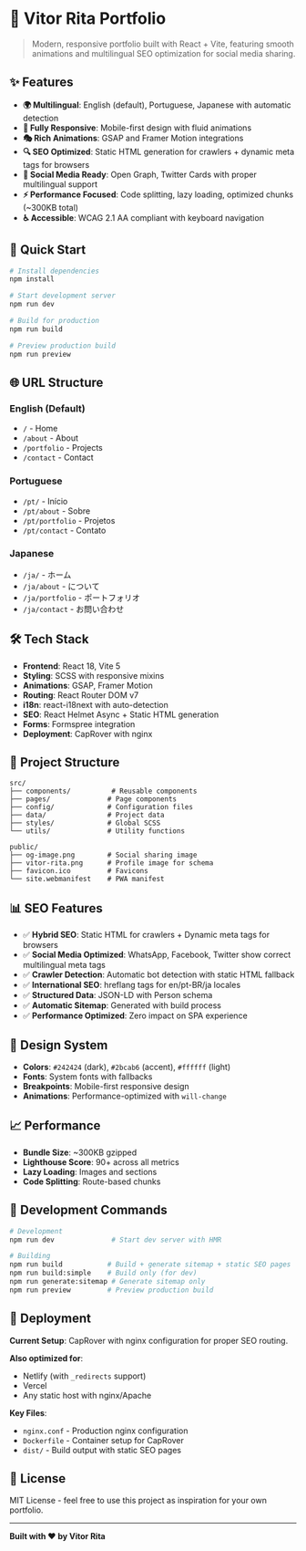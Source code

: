 # 🎯 Vitor Rita Portfolio

> Modern, responsive portfolio built with React + Vite, featuring smooth animations and multilingual SEO optimization for social media sharing.

## ✨ Features

- **🌍 Multilingual**: English (default), Portuguese, Japanese with automatic detection
- **📱 Fully Responsive**: Mobile-first design with fluid animations
- **🎭 Rich Animations**: GSAP and Framer Motion integrations
- **🔍 SEO Optimized**: Static HTML generation for crawlers + dynamic meta tags for browsers
- **📱 Social Media Ready**: Open Graph, Twitter Cards with proper multilingual support
- **⚡ Performance Focused**: Code splitting, lazy loading, optimized chunks (~300KB total)
- **♿ Accessible**: WCAG 2.1 AA compliant with keyboard navigation

## 🚀 Quick Start

```bash
# Install dependencies
npm install

# Start development server
npm run dev

# Build for production
npm run build

# Preview production build
npm run preview
```

## 🌐 URL Structure

### English (Default)
- `/` - Home
- `/about` - About
- `/portfolio` - Projects
- `/contact` - Contact

### Portuguese
- `/pt/` - Início
- `/pt/about` - Sobre
- `/pt/portfolio` - Projetos
- `/pt/contact` - Contato

### Japanese
- `/ja/` - ホーム
- `/ja/about` - について
- `/ja/portfolio` - ポートフォリオ
- `/ja/contact` - お問い合わせ

## 🛠️ Tech Stack

- **Frontend**: React 18, Vite 5
- **Styling**: SCSS with responsive mixins
- **Animations**: GSAP, Framer Motion
- **Routing**: React Router DOM v7
- **i18n**: react-i18next with auto-detection
- **SEO**: React Helmet Async + Static HTML generation
- **Forms**: Formspree integration
- **Deployment**: CapRover with nginx

## 📁 Project Structure

```
src/
├── components/          # Reusable components
├── pages/              # Page components
├── config/             # Configuration files
├── data/               # Project data
├── styles/             # Global SCSS
└── utils/              # Utility functions

public/
├── og-image.png        # Social sharing image
├── vitor-rita.png      # Profile image for schema
├── favicon.ico         # Favicons
└── site.webmanifest    # PWA manifest
```

## 📊 SEO Features

- ✅ **Hybrid SEO**: Static HTML for crawlers + Dynamic meta tags for browsers
- ✅ **Social Media Optimized**: WhatsApp, Facebook, Twitter show correct multilingual meta tags
- ✅ **Crawler Detection**: Automatic bot detection with static HTML fallback
- ✅ **International SEO**: hreflang tags for en/pt-BR/ja locales
- ✅ **Structured Data**: JSON-LD with Person schema
- ✅ **Automatic Sitemap**: Generated with build process
- ✅ **Performance Optimized**: Zero impact on SPA experience

## 🎨 Design System

- **Colors**: `#242424` (dark), `#2bcab6` (accent), `#ffffff` (light)
- **Fonts**: System fonts with fallbacks
- **Breakpoints**: Mobile-first responsive design
- **Animations**: Performance-optimized with `will-change`

## 📈 Performance

- **Bundle Size**: ~300KB gzipped
- **Lighthouse Score**: 90+ across all metrics
- **Lazy Loading**: Images and sections
- **Code Splitting**: Route-based chunks

## 🔧 Development Commands

```bash
# Development
npm run dev              # Start dev server with HMR

# Building
npm run build           # Build + generate sitemap + static SEO pages
npm run build:simple    # Build only (for dev)
npm run generate:sitemap # Generate sitemap only
npm run preview         # Preview production build
```

## 🚀 Deployment

**Current Setup**: CapRover with nginx configuration for proper SEO routing.

**Also optimized for**:
- Netlify (with `_redirects` support)
- Vercel
- Any static host with nginx/Apache

**Key Files**:
- `nginx.conf` - Production nginx configuration
- `Dockerfile` - Container setup for CapRover
- `dist/` - Build output with static SEO pages

## 📄 License

MIT License - feel free to use this project as inspiration for your own portfolio.

---

**Built with ❤️ by Vitor Rita**